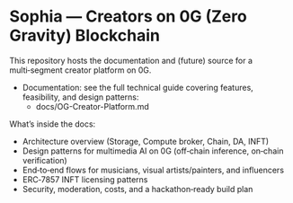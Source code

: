 # Sophia — Creators on 0G (Zero Gravity) Blockchain

This repository hosts the documentation and (future) source for a multi‑segment creator platform on 0G.

- Documentation: see the full technical guide covering features, feasibility, and design patterns:
  - docs/OG-Creator-Platform.md

What’s inside the docs:
- Architecture overview (Storage, Compute broker, Chain, DA, INFT)
- Design patterns for multimedia AI on 0G (off‑chain inference, on‑chain verification)
- End‑to‑end flows for musicians, visual artists/painters, and influencers
- ERC‑7857 INFT licensing patterns
- Security, moderation, costs, and a hackathon‑ready build plan
